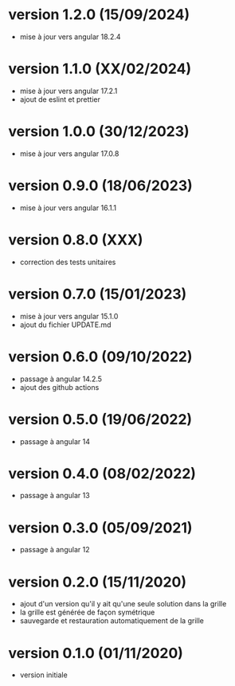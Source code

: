 # version 1.2.0 (15/09/2024)

- mise à jour vers angular 18.2.4

# version 1.1.0 (XX/02/2024)

- mise à jour vers angular 17.2.1
- ajout de eslint et prettier

# version 1.0.0 (30/12/2023)

- mise à jour vers angular 17.0.8

# version 0.9.0 (18/06/2023)

- mise à jour vers angular 16.1.1

# version 0.8.0 (XXX)

- correction des tests unitaires

# version 0.7.0 (15/01/2023)

- mise à jour vers angular 15.1.0
- ajout du fichier UPDATE.md

# version 0.6.0 (09/10/2022)

- passage à angular 14.2.5
- ajout des github actions

# version 0.5.0 (19/06/2022)

- passage à angular 14

# version 0.4.0 (08/02/2022)

- passage à angular 13

# version 0.3.0 (05/09/2021)

- passage à angular 12

# version 0.2.0 (15/11/2020)

- ajout d'un version qu'il y ait qu'une seule solution dans la grille
- la grille est générée de façon symétrique
- sauvegarde et restauration automatiquement de la grille

# version 0.1.0 (01/11/2020)

- version initiale
